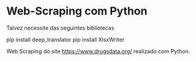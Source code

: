 # Web-Scraping com Python

Talvez necessite das seguintes bibliotecas

pip install deep_translator
pip install XlsxWriter


Web Scraping do site https://www.drugsdata.org/ realizado com Python.
